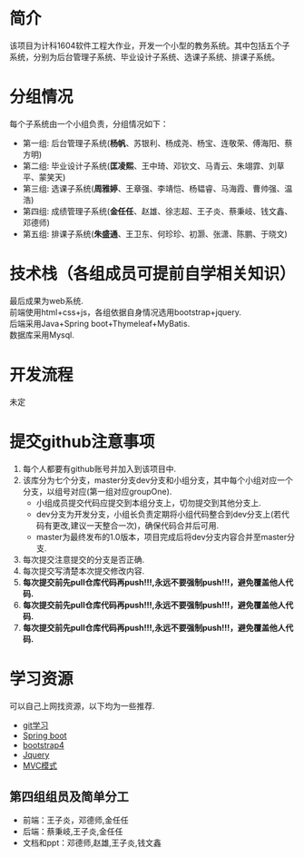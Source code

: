 # 简介
该项目为计科1604软件工程大作业，开发一个小型的教务系统。其中包括五个子系统，分别为后台管理子系统、毕业设计子系统、选课子系统、排课子系统。

# 分组情况
每个子系统由一个小组负责，分组情况如下：  
+ 第一组: 后台管理子系统(**杨帆**、苏银利、杨成尧、杨宝、连敬荣、傅海阳、蔡方明)
+ 第二组: 毕业设计子系统(**匡凌熙**、王中琦、邓钦文、马青云、朱翊霏、刘草平、蒙笑天)
+ 第三组: 选课子系统(**周雅婷**、王章强、李靖恺、杨韫睿、马海霞、曹帅强、温浩)
+ 第四组: 成绩管理子系统(**金任任**、赵雄、徐志超、王子炎、蔡秉岐、钱文鑫、邓德师)
+ 第五组: 排课子系统(**朱盛通**、王卫东、何珍珍、初灏、张潇、陈鹏、于晓文)

# 技术栈（各组成员可提前自学相关知识）
最后成果为web系统.  
前端使用html+css+js，各组依据自身情况选用bootstrap+jquery.  
后端采用Java+Spring boot+Thymeleaf+MyBatis.  
数据库采用Mysql.  

# 开发流程
未定

# 提交github注意事项
1. 每个人都要有github账号并加入到该项目中.
2. 该库分为七个分支，master分支dev分支和小组分支，其中每个小组对应一个分支，以组号对应(第一组对应groupOne).
    + 小组成员提交代码应提交到本组分支上，切勿提交到其他分支上.
    + dev分支为开发分支，小组长负责定期将小组代码整合到dev分支上(若代码有更改,建议一天整合一次)，确保代码合并后可用.
    + master为最终发布的1.0版本，项目完成后将dev分支内容合并至master分支.
3. 每次提交注意提交的分支是否正确.
4. 每次提交写清楚本次提交修改内容.
5. **每次提交前先pull仓库代码再push!!!,永远不要强制push!!!，避免覆盖他人代码.**
6. **每次提交前先pull仓库代码再push!!!,永远不要强制push!!!，避免覆盖他人代码.**
7. **每次提交前先pull仓库代码再push!!!,永远不要强制push!!!，避免覆盖他人代码.**

# 学习资源
可以自己上网找资源，以下均为一些推荐.
+ [git学习](https://www.liaoxuefeng.com/wiki/0013739516305929606dd18361248578c67b8067c8c017b000/001373962845513aefd77a99f4145f0a2c7a7ca057e7570000)
+ [Spring boot](http://tengj.top/2017/04/24/springboot0/)
+ [bootstrap4](http://www.runoob.com/bootstrap4/bootstrap4-tutorial.html)
+ [Jquery](http://www.runoob.com/jquery/jquery-tutorial.html)
+ [MVC模式](https://baike.baidu.com/item/MVC%E6%A1%86%E6%9E%B6/9241230?fr=aladdin&fromid=85990&fromtitle=MVC)

## 第四组组员及简单分工
- 前端：王子炎，邓德师,金任任
- 后端：蔡秉岐,王子炎,金任任
- 文档和ppt：邓德师,赵雄,王子炎,钱文鑫
